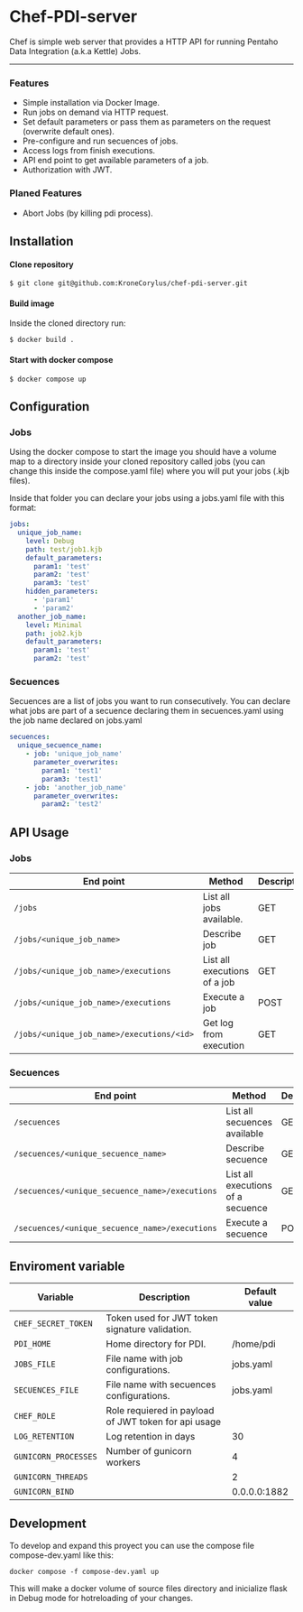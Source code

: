 
<h1>Chef-PDI-server</h1> 

Chef is simple web server that provides a HTTP API for running Pentaho Data Integration (a.k.a Kettle) Jobs.

------------

<h3>Features</h3> 

- Simple installation via Docker Image.
- Run jobs on demand via HTTP request.
- Set default parameters or pass them as parameters on the request (overwrite default ones).
- Pre-configure and run secuences of jobs.
- Access logs from finish executions.
- API end point to get available parameters of a job.
- Authorization with JWT.

<h3>Planed Features</h3>

- Abort Jobs (by killing pdi process).


<h2>Installation</h2>
<h4>Clone repository</h4>

```shell
$ git clone git@github.com:KroneCorylus/chef-pdi-server.git
```

<h4>Build image</h4>

Inside the cloned directory run:

```shell
$ docker build .
```

<h4>Start with docker compose</h4>

```shell
$ docker compose up
```

<h2>Configuration</h2>

<h3>Jobs</h3>
Using the docker compose to start the image you should have a volume map to a directory inside your cloned repository called jobs (you can change this inside the compose.yaml file) where you will put your jobs (.kjb files).

Inside that folder you can declare your jobs using a jobs.yaml file with this format:
```yaml
jobs:
  unique_job_name:
    level: Debug 
    path: test/job1.kjb
    default_parameters:
      param1: 'test'
      param2: 'test'
      param3: 'test'
    hidden_parameters:
      - 'param1'
      - 'param2'
  another_job_name:
    level: Minimal 
    path: job2.kjb
    default_parameters:
      param1: 'test'
      param2: 'test'
```
<h3>Secuences</h3>
Secuences are a list of jobs you want to run consecutively. You can declare what jobs are part of a secuence declaring them in secuences.yaml using the job name declared on jobs.yaml

```yaml
secuences:
  unique_secuence_name:
    - job: 'unique_job_name'
      parameter_overwrites:
        param1: 'test1'
        param3: 'test1'
    - job: 'another_job_name'
      parameter_overwrites:
        param2: 'test2'
```


<h2>API Usage</h2>

<h3>Jobs</h3>

| End point | Method | Description                    |
| ------------- | ----------------------------------------------- | ----- |
| `/jobs`      | List all jobs available.       | GET |
| `/jobs/<unique_job_name>`   | Describe job     | GET |
| `/jobs/<unique_job_name>/executions`   | List all executions of a job     | GET |
| `/jobs/<unique_job_name>/executions`   | Execute a job     | POST |
| `/jobs/<unique_job_name>/executions/<id>`   | Get log from execution     | GET |

<h3>Secuences</h3>

| End point | Method | Description                    |
| ------------- | ----------------------------------------------- | ----- |
| `/secuences`   | List all secuences available     | GET |
| `/secuences/<unique_secuence_name>`   | Describe secuence     | GET |
| `/secuences/<unique_secuence_name>/executions`   | List all executions of a secuence     | GET |
| `/secuences/<unique_secuence_name>/executions`   | Execute a secuence     | POST |


<h2>Enviroment variable</h2>

| Variable | Description | Default value                     |
| ------------- | ----------------------------------------------- | ----- |
| `CHEF_SECRET_TOKEN`   | Token used for JWT token signature validation. |  |
| `PDI_HOME`   | Home directory for PDI. | /home/pdi |
| `JOBS_FILE`   | File name with job configurations. | jobs.yaml |
| `SECUENCES_FILE`   | File name with secuences configurations. | jobs.yaml |
| `CHEF_ROLE`   | Role requiered in payload of JWT token for api usage |  |
| `LOG_RETENTION`   | Log retention in days | 30 |
| `GUNICORN_PROCESSES`   | Number of gunicorn workers | 4 |
| `GUNICORN_THREADS`   | | 2 |
| `GUNICORN_BIND`   |  | 0.0.0.0:1882 |


<h2>Development</h2>

To develop and expand this proyect you can use the compose file compose-dev.yaml like this:
```
docker compose -f compose-dev.yaml up
```
This will make a docker volume of source files directory and inicialize flask in Debug mode for hotreloading of your changes. 


